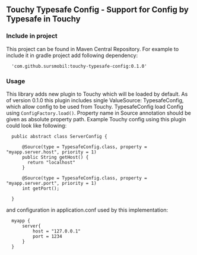 ## Touchy Typesafe Config - Support for Config by Typesafe in Touchy

### Include in project
This project can be found in Maven Central Repository. For example to include it in gradle project add following
dependency:

      'com.github.sursmobil:touchy-typesafe-config:0.1.0'

### Usage
This library adds new plugin to Touchy which will be loaded by default. As of version 0.1.0 this plugin includes
single ValueSource: TypesafeConfig, which allow config to be used from Touchy. TypesafeConfig load Config using
``ConfigFactory.load()``. Property name in Source annotation should be given as absolute property path. Example
Touchy config using this plugin could look like following:

      public abstract class ServerConfig {

          @Source(type = TypesafeConfig.class, property = "myapp.server.host", priority = 1)
          public String getHost() {
            return "localhost"
          }

          @Source(type = TypesafeConfig.class, property = "myapp.server.port", priority = 1)
          int getPort();

      }

and configuration in application.conf used by this implementation:

      myapp {
          server{
              host = "127.0.0.1"
              port = 1234
          }
      }